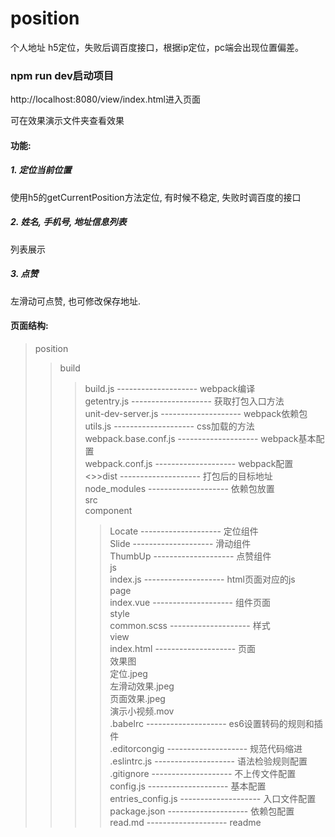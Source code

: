 # position
个人地址
h5定位，失败后调百度接口，根据ip定位，pc端会出现位置偏差。

### npm run dev启动项目
http://localhost:8080/view/index.html进入页面

可在效果演示文件夹查看效果

#### 功能:
##### 1. 定位当前位置
使用h5的getCurrentPosition方法定位, 有时候不稳定, 失败时调百度的接口
##### 2. 姓名, 手机号, 地址信息列表
列表展示
##### 3. 点赞
左滑动可点赞, 也可修改保存地址.



#### 页面结构:
>position  <br/>
>>build  <br/>
>>>build.js -------------------- webpack编译  <br/>
>>>getentry.js -------------------- 获取打包入口方法  <br/>
>>>unit-dev-server.js -------------------- webpack依赖包  <br/>
>>>utils.js -------------------- css加载的方法  <br/>
>>>webpack.base.conf.js -------------------- webpack基本配置  <br/>
>>>webpack.conf.js -------------------- webpack配置  <br/>
<>>dist -------------------- 打包后的目标地址  <br/>
>>node_modules -------------------- 依赖包放置  <br/>
>>src  <br/>
>>>component  <br/>
>>>>Locate -------------------- 定位组件  <br/>
>>>>Slide -------------------- 滑动组件  <br/>
>>>>ThumbUp -------------------- 点赞组件  <br/>
>>>js  <br/>
>>>>index.js -------------------- html页面对应的js  <br/>
>>>page  <br/>
>>>>index.vue -------------------- 组件页面  <br/>
>>>style  <br/>
>>>>common.scss -------------------- 样式  <br/>
>>>view  <br/>
>>>>index.html -------------------- 页面  <br/>
>>效果图  <br/>
>>>定位.jpeg  <br/>
>>>左滑动效果.jpeg  <br/>
>>>页面效果.jpeg  <br/>
>>>演示小视频.mov  <br/>
>>.babelrc -------------------- es6设置转码的规则和插件  <br/>
>>.editorcongig -------------------- 规范代码缩进  <br/>
>>.eslintrc.js -------------------- 语法检验规则配置  <br/>
>>.gitignore -------------------- 不上传文件配置  <br/>
>>config.js -------------------- 基本配置  <br/>
>>entries_config.js -------------------- 入口文件配置  <br/>
>>package.json -------------------- 依赖包配置  <br/>
>>read.md -------------------- readme  <br/>



